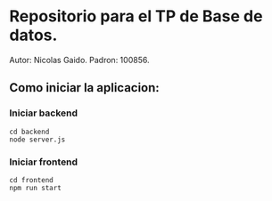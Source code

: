 # Repositorio para el TP de Base de datos.

Autor: Nicolas Gaido.
Padron: 100856.

## Como iniciar la aplicacion:

### Iniciar backend

    cd backend
    node server.js


### Iniciar frontend

    cd frontend
    npm run start